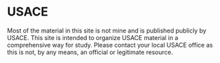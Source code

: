 # USACE
Most of the material in this site is not mine and is published publicly by USACE. This site is intended to organize USACE material in a comprehensive way for study. Please contact your local USACE office as this is not, by any means, an official or legitimate resource. 
